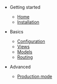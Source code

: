 - Getting started

    - [Home](home.md)
    - [Installation](installation.md)

- Basics

    - [Configuration](config.md)
    - [Views](views.md)
    - [Models](models.md)
    - [Routing](routes.md)

- Advanced

    - [Production mode](production.md)